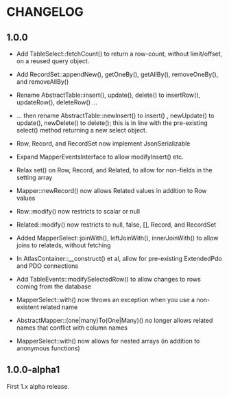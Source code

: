 # CHANGELOG

## 1.0.0

- Add TableSelect::fetchCount() to return a row-count, without limit/offset,
  on a reused query object.

- Add RecordSet::appendNew(), getOneBy(), getAllBy(), removeOneBy(), and
  removeAllBy()

- Rename AbstractTable::insert(), update(), delete() to insertRow(),
  updateRow(), deleteRow() ...

- ... then rename AbstractTable::newInsert() to insert() , newUpdate() to
  update(), newDelete() to delete(); this is in line with the pre-existing
  select() method returning a new select object.

- Row, Record, and RecordSet now implement JsonSerializable

- Expand MapperEventsInterface to allow modifyInsert() etc.

- Relax set() on Row, Record, and Related, to allow for non-fields in the
  setting array

- Mapper::newRecord() now allows Related values in addition to Row values

- Row::modify() now restricts to scalar or null

- Related::modify() now restricts to null, false, [], Record, and RecordSet

- Added MapperSelect::joinWith(), leftJoinWith(), innerJoinWith() to allow
  joins to relateds, without fetching

- In AtlasContainer::__construct() et al, allow for pre-existing ExtendedPdo and
  PDO connections

- Add TableEvents::modifySelectedRow() to allow changes to rows coming from the
  database

- MapperSelect::with() now throws an exception when you use a non-existent
  related name

- AbstractMapper::(one|many)To(One|Many)() no longer allows related names that
  conflict with column names

- MapperSelect::with() now allows for nested arrays (in addition to anonymous
  functions)

## 1.0.0-alpha1

First 1.x alpha release.
